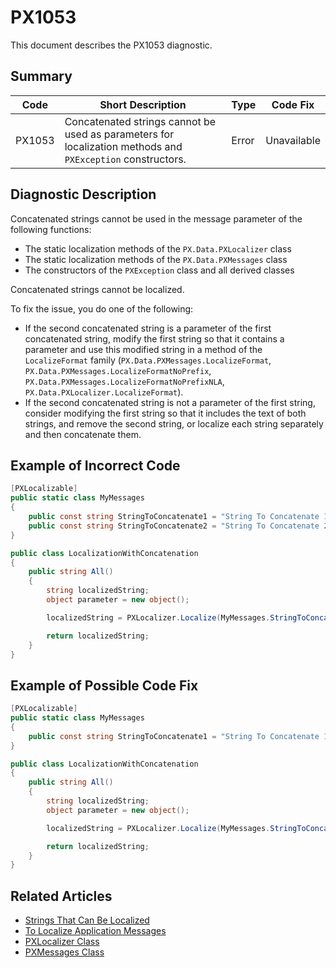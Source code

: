 # PX1053
This document describes the PX1053 diagnostic.

## Summary

| Code   | Short Description                                                                                          | Type  | Code Fix    | 
| ------ | ---------------------------------------------------------------------------------------------------------- | ----- | ----------- | 
| PX1053 | Concatenated strings cannot be used as parameters for localization methods and `PXException` constructors. | Error | Unavailable |

## Diagnostic Description
Concatenated strings cannot be used in the message parameter of the following functions:

 - The static localization methods of the `PX.Data.PXLocalizer` class
 - The static localization methods of the `PX.Data.PXMessages` class
 - The constructors of the `PXException` class and all derived classes

Concatenated strings cannot be localized.

To fix the issue, you do one of the following:
 - If the second concatenated string is a parameter of the first concatenated string, modify the first string so that it contains a parameter and use this modified string in a method of the `LocalizeFormat` family (`PX.Data.PXMessages.LocalizeFormat`, `PX.Data.PXMessages.LocalizeFormatNoPrefix`, `PX.Data.PXMessages.LocalizeFormatNoPrefixNLA`, `PX.Data.PXLocalizer.LocalizeFormat`).
 - If the second concatenated string is not a parameter of the first string, consider modifying the first string so that it includes the text of both strings, and remove the second string, or localize each string separately and then concatenate them.

## Example of Incorrect Code

```C#
[PXLocalizable]
public static class MyMessages
{
    public const string StringToConcatenate1 = "String To Concatenate 1.";
    public const string StringToConcatenate2 = "String To Concatenate 2.";
}

public class LocalizationWithConcatenation
{
    public string All()
    {
        string localizedString;
        object parameter = new object();

        localizedString = PXLocalizer.Localize(MyMessages.StringToConcatenate1 + MyMessages.StringToConcatenate2); // The PX1053 error is displayed for this line.

        return localizedString;
    }
}
```

## Example of Possible Code Fix

```C#
[PXLocalizable]
public static class MyMessages
{
    public const string StringToConcatenate1 = "String To Concatenate 1. String To Concatenate 2.";
}

public class LocalizationWithConcatenation
{
    public string All()
    {
        string localizedString;
        object parameter = new object();

        localizedString = PXLocalizer.Localize(MyMessages.StringToConcatenate1);

        return localizedString;
    }
}
```

## Related Articles

 - [Strings That Can Be Localized](https://help.acumatica.com/Help?ScreenId=ShowWiki&pageid=85f491d2-f604-45ab-bb1b-efa90392a9bf)
 - [To Localize Application Messages](https://help.acumatica.com/Help?ScreenId=ShowWiki&pageid=49d467e5-7717-4393-a5c6-398d4bcf818c)
 - [PXLocalizer Class](https://help.acumatica.com/Help?ScreenId=ShowWiki&pageid=f0ebcc83-95bf-bf22-0b8c-cf8b3d2a62a9)
 - [PXMessages Class](https://help.acumatica.com/Help?ScreenId=ShowWiki&pageid=c2c86da5-9131-8df9-c978-12579b3b3b9b)